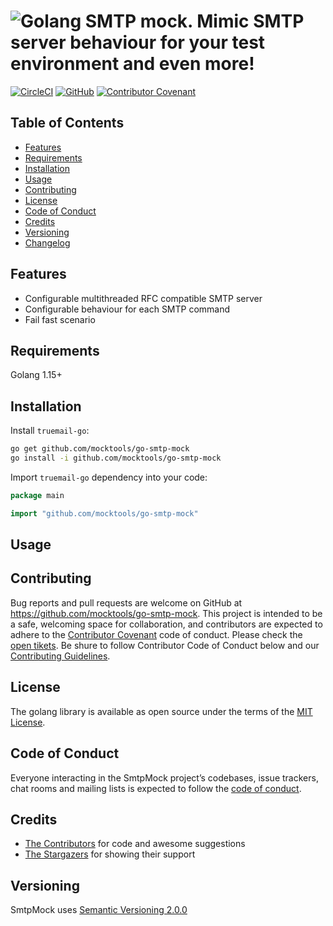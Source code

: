 # ![Golang SMTP mock. Mimic SMTP server behaviour for your test environment and even more!](https://repository-images.githubusercontent.com/401721985/848bc1dd-fc35-4d78-8bd9-0ac3430270d8)

[![CircleCI](https://circleci.com/gh/mocktools/golang-smtp-mock/tree/master.svg?style=svg)](https://circleci.com/gh/mocktools/golang-smtp-mock/tree/master)
[![GitHub](https://img.shields.io/github/license/mocktools/golang-smtp-mock)](LICENSE.txt)
[![Contributor Covenant](https://img.shields.io/badge/Contributor%20Covenant-v1.4%20adopted-ff69b4.svg)](CODE_OF_CONDUCT.md)

## Table of Contents

- [Features](#features)
- [Requirements](#requirements)
- [Installation](#installation)
- [Usage](#usage)
- [Contributing](#contributing)
- [License](#license)
- [Code of Conduct](#code-of-conduct)
- [Credits](#credits)
- [Versioning](#versioning)
- [Changelog](CHANGELOG.md)

## Features

- Configurable multithreaded RFC compatible SMTP server
- Configurable behaviour for each SMTP command
- Fail fast scenario

## Requirements

Golang 1.15+

## Installation

Install `truemail-go`:

```bash
go get github.com/mocktools/go-smtp-mock
go install -i github.com/mocktools/go-smtp-mock
```

Import `truemail-go` dependency into your code:

```go
package main

import "github.com/mocktools/go-smtp-mock"
```

## Usage

## Contributing

Bug reports and pull requests are welcome on GitHub at https://github.com/mocktools/go-smtp-mock. This project is intended to be a safe, welcoming space for collaboration, and contributors are expected to adhere to the [Contributor Covenant](http://contributor-covenant.org) code of conduct. Please check the [open tikets](https://github.com/mocktools/go-smtp-mock/issues). Be shure to follow Contributor Code of Conduct below and our [Contributing Guidelines](CONTRIBUTING.md).

## License

The golang library is available as open source under the terms of the [MIT License](https://opensource.org/licenses/MIT).

## Code of Conduct

Everyone interacting in the SmtpMock project’s codebases, issue trackers, chat rooms and mailing lists is expected to follow the [code of conduct](CODE_OF_CONDUCT.md).

## Credits

- [The Contributors](https://github.com/mocktools/go-smtp-mock/graphs/contributors) for code and awesome suggestions
- [The Stargazers](https://github.com/mocktools/go-smtp-mock/stargazers) for showing their support

## Versioning

SmtpMock uses [Semantic Versioning 2.0.0](https://semver.org)
